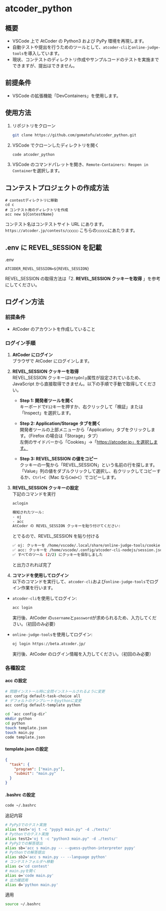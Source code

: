 # atcoder_python

## 概要

- VSCode 上で AtCoder の Python3 および PyPy 環境を再現します。
- 自動テストや提出を行うためのツールとして、`atcoder-cli`と`online-judge-tools`を導入しています。
- 現状、コンテストのディレクトリ作成やサンプルコードのテストを実施までできますが、提出はできません。

## 前提条件

- VSCode の拡張機能「DevContainers」を使用します。

## 使用方法

1. リポジトリをクローン

   ```bash
   git clone https://github.com/gomatofu/atcoder_python.git
   ```

2. VSCode でクローンしたディレクトリを開く

   ```bash
   code atcoder_python
   ```

3. VSCode のコマンドパレットを開き、`Remote-Containers: Reopen in Container`を選択します。

## コンテストプロジェクトの作成方法

```
# contestディレクトリに移動
cd c
# コンテスト用のディレクトリを作成
acc new ${ContestName}
```

コンテスト名はコンテストサイト URL にあります。
`https://atcoder.jp/contests/◯◯◯◯◯`
こちらの`◯◯◯◯◯`にあたります。

## .env に REVEL_SESSION を記載

.env

```
ATCODER_REVEL_SESSION=${REVEL_SESSION}
```

REVEL_SESSION の取得方法は「2. **REVEL_SESSION クッキーを取得** 」を参考にしてください。

## ログイン方法

### 前提条件

- AtCoder のアカウントを作成していること

### ログイン手順

1. **AtCoder にログイン**  
   ブラウザで AtCoder にログインします。

2. **REVEL_SESSION クッキーを取得**  
   REVEL_SESSION クッキーは`httpOnly`属性が設定されているため、JavaScript から直接取得できません。以下の手順で手動で取得してください。

   - **Step 1: 開発者ツールを開く**  
     キーボードで`F12`キーを押すか、右クリックして「検証」または「Inspect」を選択します。

   - **Step 2: Application/Storage タブを開く**  
     開発者ツールの上部メニューから「Application」タブをクリックします。（Firefox の場合は「Storage」タブ）  
     左側のサイドバーから「Cookies」→「https://atcoder.jp」を選択します。

   - **Step 3: REVEL_SESSION の値をコピー**  
     クッキーの一覧から「REVEL_SESSION」という名前の行を探します。  
     「Value」列の値をダブルクリックして選択し、右クリックしてコピーするか、`Ctrl+C`（Mac なら`Cmd+C`）でコピーします。

3. **REVEL_SESSION クッキーの設定**\
   下記のコマンドを実行

   ```bash
   aclogin
   ```

   ```bash
   検知されたツール:
   - oj
   - acc
   AtCoder の REVEL_SESSION クッキーを貼り付けてください:
   ```

   とでるので、REVEL_SESSION を貼り付ける

   ```bash
   ✅ oj: クッキーを /home/vscode/.local/share/online-judge-tools/cookie.jar に保存しました
   ✅ acc: クッキーを /home/vscode/.config/atcoder-cli-nodejs/session.json に保存しました
   ✅ すべてのツール (2/2) にクッキーを保存しました
   ```

   と出力されれば完了

4. **コマンドを使用してログイン**  
   以下のコマンドを実行して、`atcoder-cli`および`online-judge-tools`でログイン作業を行います。

- `atcoder-cli`を使用してログイン:

  ```bash
  acc login
  ```

  実行後、AtCoder の`username`と`password`が求められるため、入力してください。（初回のみ必要）

- `online-judge-tools`を使用してログイン:
  ```bash
  oj login https://beta.atcoder.jp/
  ```
  実行後、AtCoder のログイン情報を入力してください。（初回のみ必要）

### 各種設定

#### acc の設定

```bash
# 問題インストール時に全問インストールされるように変更
acc config default-task-choice all
# デフォルトのテンプレートをpythonに変更
acc config default-template python
```

```bash
cd `acc config-dir`
mkdir python
cd python
touch template.json
touch main.py
code template.json
```

#### template.json の設定

```json
{
  "task": {
    "program": ["main.py"],
    "submit": "main.py"
  }
}
```

#### .bashrc の設定

```bash
code ~/.bashrc
```

追記内容

```bash
# PyPy3でのテスト実施
alias test='oj t -c "pypy3 main.py" -d ./tests/'
# Pythonでのテスト実施
alias test2='oj t -c "python3 main.py" -d ./tests/'
# PyPy3での解答提出
alias sb='acc s main.py -- --guess-python-interpreter pypy'
# Pythonでの解答提出
alias sb2='acc s main.py -- --language python'
# コンテストフォルダへ移動
alias c='cd contest'
# main.pyを開く
alias o='code main.py'
# 出力確認用
alias d='python main.py'
```

適用

```bash
source ~/.bashrc
```
